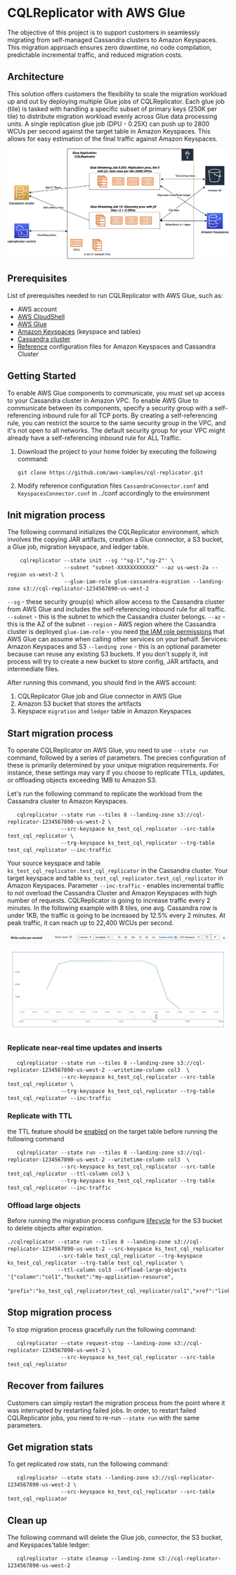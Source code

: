 # CQLReplicator with AWS Glue
The objective of this project is to support customers in seamlessly migrating from self-managed Cassandra clusters to Amazon Keyspaces.
This migration approach ensures zero downtime, no code compilation, predictable incremental traffic, and reduced migration costs.

## Architecture
This solution offers customers the flexibility to scale the migration workload up and out by deploying multiple Glue jobs of CQLReplicator. 
Each glue job (tile) is tasked with handling a specific subset of primary keys (250K per tile) to distribute migration workload evenly across Glue data processing units. 
A single replication glue job (DPU - 0.25X) can push up to 2800 WCUs per second against the target table in Amazon Keyspaces.
This allows for easy estimation of the final traffic against Amazon Keyspaces.

![](../architecture-glue.png "CQLReplicator on Glue")

## Prerequisites
List of prerequisites needed to run CQLReplicator with AWS Glue, such as:

- AWS account
- [AWS CloudShell](https://aws.amazon.com/cloudshell/)
- [AWS Glue](https://aws.amazon.com/glue/)
- [Amazon Keyspaces](https://aws.amazon.com/keyspaces/) (keyspace and tables)
- [Cassandra cluster](https://docs.aws.amazon.com/prescriptive-guidance/latest/patterns/deploy-a-cassandra-cluster-on-amazon-ec2-with-private-static-ips-to-avoid-rebalancing.html)
- [Reference](https://docs.datastax.com/en/developer/java-driver/4.3/manual/core/configuration/reference/) configuration 
files for Amazon Keyspaces and Cassandra Cluster

## Getting Started
To enable AWS Glue components to communicate, you must set up access to your Cassandra cluster in Amazon VPC.
To enable AWS Glue to communicate between its components, specify a security group with a self-referencing inbound rule
for all TCP ports. By creating a self-referencing rule, you can restrict the source to the same security group in the VPC,
and it's not open to all networks. The default security group for your VPC might already have a self-referencing inbound rule
for ALL Traffic.

1. Download the project to your home folder by executing the following command:
    ```shell
    git clone https://github.com/aws-samples/cql-replicator.git
    ```
2. Modify reference configuration files `CassandraConnector.conf` and `KeyspacesConnector.conf` in ../conf accordingly to the environment

## Init migration process
The following command initializes the CQLReplicator environment, which involves the copying JAR artifacts, creation a Glue connector, 
a S3 bucket, a Glue job, migration keyspace, and ledger table. 

```shell
    cqlreplicator --state init --sg '"sg-1","sg-2"' \ 
                  --subnet "subnet-XXXXXXXXXXXX" --az us-west-2a --region us-west-2 \ 
                  --glue-iam-role glue-cassandra-migration --landing-zone s3://cql-replicator-1234567890-us-west-2
```

`--sg` - these security group(s) which allow access to the Cassandra cluster from AWS Glue and includes the self-referencing
inbound rule for all traffic.
`--subnet` - this is the subnet to which the Cassandra cluster belongs.
`--az` - this is the AZ of the subnet
`--region` - AWS region where the Cassandra cluster is deployed 
`glue-iam-role` - you need [the IAM role permissions](https://docs.aws.amazon.com/glue/latest/dg/create-an-iam-role.html)
that AWS Glue can assume when calling other services on your behalf. Services: Amazon Keyspaces and S3
`--landing zone` - this is an optional parameter because can reuse any existing S3 buckets. 
If you don't supply it, init process will try to create a new bucket to store config, JAR artifacts, and intermediate files.

After running this command, you should find in the AWS account:
1. CQLReplicator Glue job and Glue connector in AWS Glue
2. Amazon S3 bucket that stores the artifacts
3. Keyspace `migration` and `ledger` table in Amazon Keyspaces

## Start migration process
To operate CQLReplicator on AWS Glue, you need to use `--state run` command, followed by a series of parameters. The precies
configuration of these is primarily determined by your unique migration requirements. For instance, these settings may vary 
if you choose to replicate TTLs, updates, or offloading objects exceeding 1MB to Amazon S3.

Let's run the following command to replicate the workload from the Cassandra cluster to Amazon Keyspaces.

```shell
   cqlreplicator --state run --tiles 8 --landing-zone s3://cql-replicator-1234567890-us-west-2 \
                 --src-keyspace ks_test_cql_replicator --src-table test_cql_replicator \ 
                 --trg-keyspace ks_test_cql_replicator --trg-table test_cql_replicator --inc-traffic
```

Your source keyspace and table `ks_test_cql_replicator.test_cql_replicator` in the Cassandra cluster.
Your target keyspace and table `ks_test_cql_replicator.test_cql_replicator` in Amazon Keyspaces.
Parameter `--inc-traffic` - enables incremental traffic to not overload the Cassandra Cluster and Amazon Keyspaces
with high number of requests. CQLReplicator is going to increase traffic every 2 minutes. In the following
example with 8 tiles, one avg. Cassandra row is under 1KB, the traffic is going to be increased by 12.5% 
every 2 minutes. At peak traffic, it can reach up to 22,400 WCUs per second.

![](../img.png "Incremental traffic")

### Replicate near-real time updates and inserts
```shell
   cqlreplicator --state run --tiles 8 --landing-zone s3://cql-replicator-1234567890-us-west-2 --writetime-column col3  \
                 --src-keyspace ks_test_cql_replicator --src-table test_cql_replicator \ 
                 --trg-keyspace ks_test_cql_replicator --trg-table test_cql_replicator --inc-traffic
```

### Replicate with TTL
the TTL feature should be [enabled](https://docs.aws.amazon.com/keyspaces/latest/devguide/TTL-how-it-works.html#ttl-howitworks_enabling) 
on the target table before running the following command
```shell
   cqlreplicator --state run --tiles 8 --landing-zone s3://cql-replicator-1234567890-us-west-2 --writetime-column col3  \
                 --src-keyspace ks_test_cql_replicator --src-table test_cql_replicator --ttl-column col3 \ 
                 --trg-keyspace ks_test_cql_replicator --trg-table test_cql_replicator --inc-traffic
```

### Offload large objects
Before running the migration process configure [lifecycle](https://docs.aws.amazon.com/AmazonS3/latest/userguide/intro-lifecycle-rules.html)
for the S3 bucket to delete objects after expiration.
```shell
./cqlreplicator --state run --tiles 8 --landing-zone s3://cql-replicator-1234567890-us-west-2 --src-keyspace ks_test_cql_replicator 
                --src-table test_cql_replicator --trg-keyspace ks_test_cql_replicator --trg-table test_cql_replicator \ 
                --ttl-column col3 --offload-large-objects '{"column":"col1","bucket":"my-application-resource",
                                          "prefix":"ks_test_cql_replicator/test_cql_replicator/col1","xref":"link"}'
```

## Stop migration process
To stop migration process gracefully run the following command:
```shell
   cqlreplicator --state request-stop --landing-zone s3://cql-replicator-1234567890-us-west-2 \ 
                 --src-keyspace ks_test_cql_replicator --src-table test_cql_replicator
```

## Recover from failures
Customers can simply restart the migration process from the point where it was interrupted by restarting failed jobs.
In order, to restart failed CQLReplicator jobs, you need to re-run `--state run` with the same parameters.

## Get migration stats
To get replicated row stats, run the following command:
```shell
   cqlreplicator --state stats --landing-zone s3://cql-replicator-1234567890-us-west-2 \ 
                 --src-keyspace ks_test_cql_replicator --src-table test_cql_replicator
```

## Clean up
The following command will delete the Glue job, connector, the S3 bucket, and Keyspaces'table ledger:
```shell
   cqlreplicator --state cleanup --landing-zone s3://cql-replicator-1234567890-us-west-2
```

